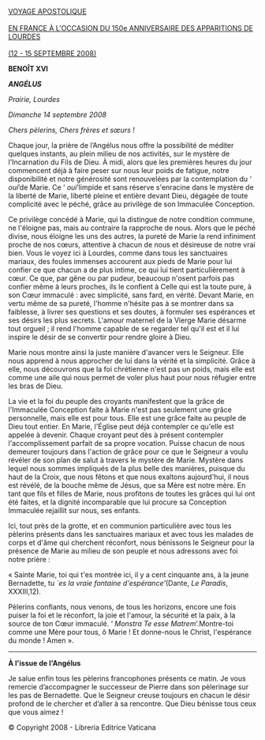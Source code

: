[VOYAGE APOSTOLIQUE \
\
EN FRANCE À L'OCCASION DU 150e ANNIVERSAIRE DES APPARITIONS DE LOURDES\
\
(12 - 15 SEPTEMBRE 2008)](http://w2.vatican.va/content/benedict-xvi/fr/travels/2008/outside/documents/francia.html)

**BENOÎT XVI**

***ANGÉLUS***

*Prairie, Lourdes*

*Dimanche 14 septembre 2008*

*Chers pèlerins, Chers frères et sœurs !*

Chaque jour, la prière de l’Angélus nous offre la possibilité de méditer quelques instants, au plein milieu de nos activités, sur le mystère de l'Incarnation du Fils de Dieu. À midi, alors que les premières heures du jour commencent déjà à faire peser sur nous leur poids de fatigue, notre disponibilité et notre générosité sont renouvelées par la contemplation du ‘ *oui*’de Marie. Ce ‘ *oui*’limpide et sans réserve s'enracine dans le mystère de la liberté de Marie, liberté pleine et entière devant Dieu, dégagée de toute complicité avec le péché, grâce au privilège de son Immaculée Conception.

Ce privilège concédé à Marie, qui la distingue de notre condition commune, ne l'éloigne pas, mais au contraire la rapproche de nous. Alors que le péché divise, nous éloigne les uns des autres, la pureté de Marie la rend infiniment proche de nos cœurs, attentive à chacun de nous et désireuse de notre vrai bien. Vous le voyez ici à Lourdes, comme dans tous les sanctuaires mariaux, des foules immenses accourent aux pieds de Marie pour lui confier ce que chacun a de plus intime, ce qui lui tient particulièrement à cœur. Ce que, par gêne ou par pudeur, beaucoup n'osent parfois pas confier même à leurs proches, ils le confient à Celle qui est la toute pure, à son Cœur immaculé : avec simplicité, sans fard, en vérité. Devant Marie, en vertu même de sa pureté, l'homme n'hésite pas à se montrer dans sa faiblesse, à livrer ses questions et ses doutes, à formuler ses espérances et ses désirs les plus secrets. L'amour maternel de la Vierge Marie désarme tout orgueil ; il rend l'homme capable de se regarder tel qu'il est et il lui inspire le désir de se convertir pour rendre gloire à Dieu.

Marie nous montre ainsi la juste manière d'avancer vers le Seigneur. Elle nous apprend à nous approcher de lui dans la vérité et la simplicité. Grâce à elle, nous découvrons que la foi chrétienne n'est pas un poids, mais elle est comme une aile qui nous permet de voler plus haut pour nous réfugier entre les bras de Dieu.

La vie et la foi du peuple des croyants manifestent que la grâce de l'Immaculée Conception faite à Marie n'est pas seulement une grâce personnelle, mais elle est pour tous. Elle est une grâce faite au peuple de Dieu tout entier. En Marie, l'Église peut déjà contempler ce qu'elle est appelée à devenir. Chaque croyant peut dès à présent contempler l'accomplissement parfait de sa propre vocation. Puisse chacun de nous demeurer toujours dans l'action de grâce pour ce que le Seigneur a voulu révéler de son plan de salut à travers le mystère de Marie. Mystère dans lequel nous sommes impliqués de la plus belle des manières, puisque du haut de la Croix, que nous fêtons et que nous exaltons aujourd'hui, il nous est révélé, de la bouche même de Jésus, que sa Mère est notre mère. En tant que fils et filles de Marie, nous profitons de toutes les grâces qui lui ont été faites, et la dignité incomparable que lui procure sa Conception Immaculée rejaillit sur nous, ses enfants.

Ici, tout près de la grotte, et en communion particulière avec tous les pèlerins présents dans les sanctuaires mariaux et avec tous les malades de corps et d'âme qui cherchent réconfort, nous bénissons le Seigneur pour la présence de Marie au milieu de son peuple et nous adressons avec foi notre prière :

« Sainte Marie, toi qui t'es montrée ici, il y a cent cinquante ans, à la jeune Bernadette, tu *\`es la vraie fontaine d'espérance'*(Dante, *Le Paradis*, XXXIII,12).

Pèlerins confiants, nous venons, de tous les horizons, encore une fois puiser la foi et le réconfort, la joie et l'amour, la sécurité et la paix, à la source de ton Cœur immaculé. ‘ *Monstra Te esse Matrem*’.Montre-toi comme une Mère pour tous, ô Marie ! Et donne-nous le Christ, l'espérance du monde ! Amen ».

* * *

**À l'issue de l'Angélus**

Je salue enfin tous les pèlerins francophones présents ce matin. Je vous remercie d’accompagner le successeur de Pierre dans son pèlerinage sur les pas de Bernadette. Que le Seigneur creuse toujours en chacun le désir profond de le chercher et d’aller à sa rencontre. Que Dieu bénisse tous ceux que vous aimez !

© Copyright 2008 - Libreria Editrice Vaticana